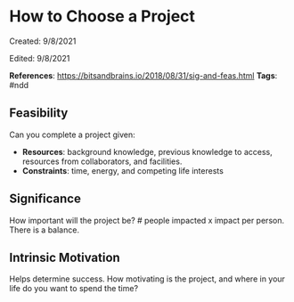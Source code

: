 # How to Choose a Project

Created: 9/8/2021

Edited: 9/8/2021

**References**: https://bitsandbrains.io/2018/08/31/sig-and-feas.html
**Tags**: #ndd

## Feasibility
Can you complete a project given:
* **Resources**: background knowledge, previous knowledge to access, resources from collaborators, and facilities.
* **Constraints**: time, energy, and competing life interests

## Significance
How important will the project be? # people impacted x impact per person. There is a balance.

## Intrinsic Motivation
Helps determine success. How motivating is the project, and where in your life do you want to spend the time?

